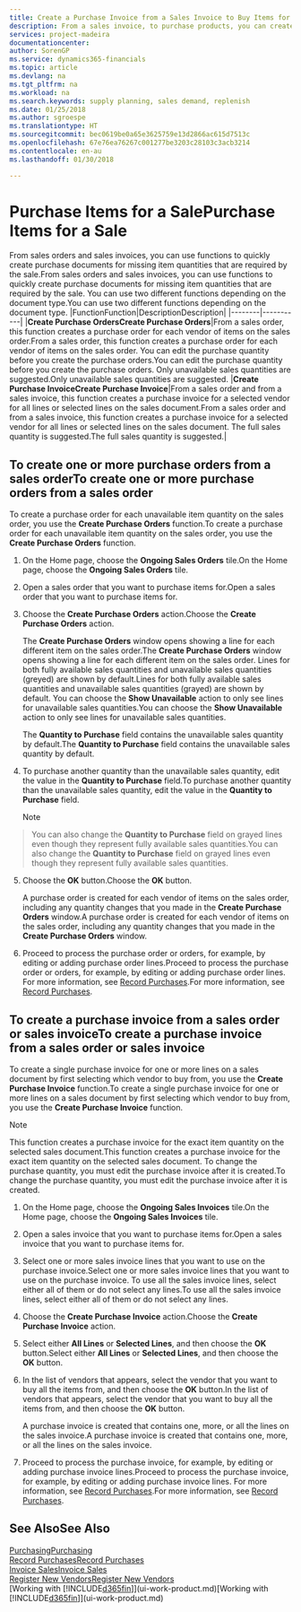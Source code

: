 ```yaml
---
title: Create a Purchase Invoice from a Sales Invoice to Buy Items for a Sale | Microsoft Docs
description: From a sales invoice, to purchase products, you can create a purchase invoice for a vendor or supplier.
services: project-madeira
documentationcenter: 
author: SorenGP
ms.service: dynamics365-financials
ms.topic: article
ms.devlang: na
ms.tgt_pltfrm: na
ms.workload: na
ms.search.keywords: supply planning, sales demand, replenish
ms.date: 01/25/2018
ms.author: sgroespe
ms.translationtype: HT
ms.sourcegitcommit: bec0619be0a65e3625759e13d2866ac615d7513c
ms.openlocfilehash: 67e76ea76267c001277be3203c28103c3acb3214
ms.contentlocale: en-au
ms.lasthandoff: 01/30/2018

---
```

# <a name="purchase-items-for-a-sale"></a><span data-ttu-id="84014-103">Purchase Items for a Sale</span><span class="sxs-lookup"><span data-stu-id="84014-103">Purchase Items for a Sale</span></span>
<span data-ttu-id="84014-104">From sales orders and sales invoices, you can use functions to quickly create purchase documents for missing item quantities that are required by the sale.</span><span class="sxs-lookup"><span data-stu-id="84014-104">From sales orders and sales invoices, you can use functions to quickly create purchase documents for missing item quantities that are required by the sale.</span></span> <span data-ttu-id="84014-105">You can use two different functions depending on the document type.</span><span class="sxs-lookup"><span data-stu-id="84014-105">You can use two different functions depending on the document type.</span></span>
|<span data-ttu-id="84014-106">Function</span><span class="sxs-lookup"><span data-stu-id="84014-106">Function</span></span>|<span data-ttu-id="84014-107">Description</span><span class="sxs-lookup"><span data-stu-id="84014-107">Description</span></span>|
|--------|-----------|
|<span data-ttu-id="84014-108">**Create Purchase Orders**</span><span class="sxs-lookup"><span data-stu-id="84014-108">**Create Purchase Orders**</span></span>|<span data-ttu-id="84014-109">From a sales order, this function creates a purchase order for each vendor of items on the sales order.</span><span class="sxs-lookup"><span data-stu-id="84014-109">From a sales order, this function creates a purchase order for each vendor of items on the sales order.</span></span> <span data-ttu-id="84014-110">You can edit the purchase quantity before you create the purchase orders.</span><span class="sxs-lookup"><span data-stu-id="84014-110">You can edit the purchase quantity before you create the purchase orders.</span></span> <span data-ttu-id="84014-111">Only unavailable sales quantities are suggested.</span><span class="sxs-lookup"><span data-stu-id="84014-111">Only unavailable sales quantities are suggested.</span></span>
|<span data-ttu-id="84014-112">**Create Purchase Invoice**</span><span class="sxs-lookup"><span data-stu-id="84014-112">**Create Purchase Invoice**</span></span>|<span data-ttu-id="84014-113">From a sales order and from a sales invoice, this function creates a purchase invoice for a selected vendor for all lines or selected lines on the sales document.</span><span class="sxs-lookup"><span data-stu-id="84014-113">From a sales order and from a sales invoice, this function creates a purchase invoice for a selected vendor for all lines or selected lines on the sales document.</span></span> <span data-ttu-id="84014-114">The full sales quantity is suggested.</span><span class="sxs-lookup"><span data-stu-id="84014-114">The full sales quantity is suggested.</span></span>|

## <a name="to-create-one-or-more-purchase-orders-from-a-sales-order"></a><span data-ttu-id="84014-115">To create one or more purchase orders from a sales order</span><span class="sxs-lookup"><span data-stu-id="84014-115">To create one or more purchase orders from a sales order</span></span>
<span data-ttu-id="84014-116">To create a purchase order for each unavailable item quantity on the sales order, you use the **Create Purchase Orders** function.</span><span class="sxs-lookup"><span data-stu-id="84014-116">To create a purchase order for each unavailable item quantity on the sales order, you use the **Create Purchase Orders** function.</span></span>

1. <span data-ttu-id="84014-117">On the Home page, choose the **Ongoing Sales Orders** tile.</span><span class="sxs-lookup"><span data-stu-id="84014-117">On the Home page, choose the **Ongoing Sales Orders** tile.</span></span>
2. <span data-ttu-id="84014-118">Open a sales order that you want to purchase items for.</span><span class="sxs-lookup"><span data-stu-id="84014-118">Open a sales order that you want to purchase items for.</span></span>
3. <span data-ttu-id="84014-119">Choose the **Create Purchase Orders** action.</span><span class="sxs-lookup"><span data-stu-id="84014-119">Choose the **Create Purchase Orders** action.</span></span>

    <span data-ttu-id="84014-120">The **Create Purchase Orders** window opens showing a line for each different item on the sales order.</span><span class="sxs-lookup"><span data-stu-id="84014-120">The **Create Purchase Orders** window opens showing a line for each different item on the sales order.</span></span> <span data-ttu-id="84014-121">Lines for both fully available sales quantities and unavailable sales quantities (greyed) are shown by default.</span><span class="sxs-lookup"><span data-stu-id="84014-121">Lines for both fully available sales quantities and unavailable sales quantities (grayed) are shown by default.</span></span> <span data-ttu-id="84014-122">You can choose the **Show Unavailable** action to only see lines for unavailable sales quantities.</span><span class="sxs-lookup"><span data-stu-id="84014-122">You can choose the **Show Unavailable** action to only see lines for unavailable sales quantities.</span></span>

    <span data-ttu-id="84014-123">The **Quantity to Purchase** field contains the unavailable sales quantity by default.</span><span class="sxs-lookup"><span data-stu-id="84014-123">The **Quantity to Purchase** field contains the unavailable sales quantity by default.</span></span>
4. <span data-ttu-id="84014-124">To purchase another quantity than the unavailable sales quantity, edit the value in the **Quantity to Purchase** field.</span><span class="sxs-lookup"><span data-stu-id="84014-124">To purchase another quantity than the unavailable sales quantity, edit the value in the **Quantity to Purchase** field.</span></span>

    > [!NOTE]  
>   <span data-ttu-id="84014-125">You can also change the **Quantity to Purchase** field on grayed lines even though they represent fully available sales quantities.</span><span class="sxs-lookup"><span data-stu-id="84014-125">You can also change the **Quantity to Purchase** field on grayed lines even though they represent fully available sales quantities.</span></span>
5. <span data-ttu-id="84014-126">Choose the **OK** button.</span><span class="sxs-lookup"><span data-stu-id="84014-126">Choose the **OK** button.</span></span>

    <span data-ttu-id="84014-127">A purchase order is created for each vendor of items on the sales order, including any quantity changes that you made in the **Create Purchase Orders** window.</span><span class="sxs-lookup"><span data-stu-id="84014-127">A purchase order is created for each vendor of items on the sales order, including any quantity changes that you made in the **Create Purchase Orders** window.</span></span>
7. <span data-ttu-id="84014-128">Proceed to process the purchase order or orders, for example, by editing or adding purchase order lines.</span><span class="sxs-lookup"><span data-stu-id="84014-128">Proceed to process the purchase order or orders, for example, by editing or adding purchase order lines.</span></span> <span data-ttu-id="84014-129">For more information, see [Record Purchases](purchasing-how-record-purchases.md).</span><span class="sxs-lookup"><span data-stu-id="84014-129">For more information, see [Record Purchases](purchasing-how-record-purchases.md).</span></span>


## <a name="to-create-a-purchase-invoice-from-a-sales-order-or-sales-invoice"></a><span data-ttu-id="84014-130">To create a purchase invoice from a sales order or sales invoice</span><span class="sxs-lookup"><span data-stu-id="84014-130">To create a purchase invoice from a sales order or sales invoice</span></span>
<span data-ttu-id="84014-131">To create a single purchase invoice for one or more lines on a sales document by first selecting which vendor to buy from, you use the **Create Purchase Invoice** function.</span><span class="sxs-lookup"><span data-stu-id="84014-131">To create a single purchase invoice for one or more lines on a sales document by first selecting which vendor to buy from, you use the **Create Purchase Invoice** function.</span></span>

> [!NOTE]  
>   <span data-ttu-id="84014-132">This function creates a purchase invoice for the exact item quantity on the selected sales document.</span><span class="sxs-lookup"><span data-stu-id="84014-132">This function creates a purchase invoice for the exact item quantity on the selected sales document.</span></span> <span data-ttu-id="84014-133">To change the purchase quantity, you must edit the purchase invoice after it is created.</span><span class="sxs-lookup"><span data-stu-id="84014-133">To change the purchase quantity, you must edit the purchase invoice after it is created.</span></span>  

1. <span data-ttu-id="84014-134">On the Home page, choose the **Ongoing Sales Invoices** tile.</span><span class="sxs-lookup"><span data-stu-id="84014-134">On the Home page, choose the **Ongoing Sales Invoices** tile.</span></span>
2. <span data-ttu-id="84014-135">Open a sales invoice that you want to purchase items for.</span><span class="sxs-lookup"><span data-stu-id="84014-135">Open a sales invoice that you want to purchase items for.</span></span>
3. <span data-ttu-id="84014-136">Select one or more sales invoice lines that you want to use on the purchase invoice.</span><span class="sxs-lookup"><span data-stu-id="84014-136">Select one or more sales invoice lines that you want to use on the purchase invoice.</span></span> <span data-ttu-id="84014-137">To use all the sales invoice lines, select either all of them or do not select any lines.</span><span class="sxs-lookup"><span data-stu-id="84014-137">To use all the sales invoice lines, select either all of them or do not select any lines.</span></span>
4. <span data-ttu-id="84014-138">Choose the **Create Purchase Invoice** action.</span><span class="sxs-lookup"><span data-stu-id="84014-138">Choose the **Create Purchase Invoice** action.</span></span>
5. <span data-ttu-id="84014-139">Select either **All Lines** or **Selected Lines**, and then choose the **OK** button.</span><span class="sxs-lookup"><span data-stu-id="84014-139">Select either **All Lines** or **Selected Lines**, and then choose the **OK** button.</span></span>  
6. <span data-ttu-id="84014-140">In the list of vendors that appears, select the vendor that you want to buy all the items from, and then choose the **OK** button.</span><span class="sxs-lookup"><span data-stu-id="84014-140">In the list of vendors that appears, select the vendor that you want to buy all the items from, and then choose the **OK** button.</span></span>

    <span data-ttu-id="84014-141">A purchase invoice is created that contains one, more, or all the lines on the sales invoice.</span><span class="sxs-lookup"><span data-stu-id="84014-141">A purchase invoice is created that contains one, more, or all the lines on the sales invoice.</span></span>
7. <span data-ttu-id="84014-142">Proceed to process the purchase invoice, for example, by editing or adding purchase invoice lines.</span><span class="sxs-lookup"><span data-stu-id="84014-142">Proceed to process the purchase invoice, for example, by editing or adding purchase invoice lines.</span></span> <span data-ttu-id="84014-143">For more information, see [Record Purchases](purchasing-how-record-purchases.md).</span><span class="sxs-lookup"><span data-stu-id="84014-143">For more information, see [Record Purchases](purchasing-how-record-purchases.md).</span></span>

## <a name="see-also"></a><span data-ttu-id="84014-144">See Also</span><span class="sxs-lookup"><span data-stu-id="84014-144">See Also</span></span>
[<span data-ttu-id="84014-145">Purchasing</span><span class="sxs-lookup"><span data-stu-id="84014-145">Purchasing</span></span>](purchasing-manage-purchasing.md)  
[<span data-ttu-id="84014-146">Record Purchases</span><span class="sxs-lookup"><span data-stu-id="84014-146">Record Purchases</span></span>](purchasing-how-record-purchases.md)  
[<span data-ttu-id="84014-147">Invoice Sales</span><span class="sxs-lookup"><span data-stu-id="84014-147">Invoice Sales</span></span>](sales-how-invoice-sales.md)  
[<span data-ttu-id="84014-148">Register New Vendors</span><span class="sxs-lookup"><span data-stu-id="84014-148">Register New Vendors</span></span>](purchasing-how-register-new-vendors.md)  
<span data-ttu-id="84014-149">[Working with [!INCLUDE[d365fin](includes/d365fin_md.md)]](ui-work-product.md)</span><span class="sxs-lookup"><span data-stu-id="84014-149">[Working with [!INCLUDE[d365fin](includes/d365fin_md.md)]](ui-work-product.md)</span></span>

